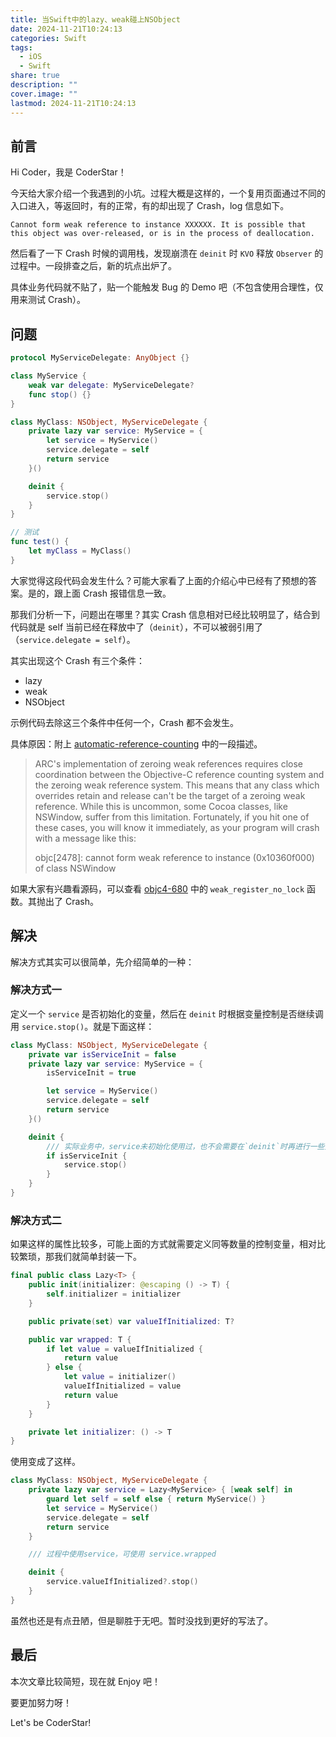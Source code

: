 ```yaml
---
title: 当Swift中的lazy、weak碰上NSObject
date: 2024-11-21T10:24:13
categories: Swift
tags:
  - iOS
  - Swift
share: true
description: ""
cover.image: ""
lastmod: 2024-11-21T10:24:13
---
```


## 前言

Hi Coder，我是 CoderStar！

今天给大家介绍一个我遇到的小坑。过程大概是这样的，一个复用页面通过不同的入口进入，等返回时，有的正常，有的却出现了 Crash，log 信息如下。

`Cannot form weak reference to instance XXXXXX. It is possible that this object was over-released, or is in the process of deallocation.`

然后看了一下 Crash 时候的调用栈，发现崩溃在 `deinit` 时 `KVO` 释放 `Observer` 的过程中。一段排查之后，新的坑点出炉了。

具体业务代码就不贴了，贴一个能触发 Bug 的 Demo 吧（不包含使用合理性，仅用来测试 Crash）。

## 问题

```swift
protocol MyServiceDelegate: AnyObject {}

class MyService {
    weak var delegate: MyServiceDelegate?
    func stop() {}
}

class MyClass: NSObject, MyServiceDelegate {
    private lazy var service: MyService = {
        let service = MyService()
        service.delegate = self
        return service
    }()

    deinit {
        service.stop()
    }
}

// 测试
func test() {
    let myClass = MyClass()
}
```

大家觉得这段代码会发生什么？可能大家看了上面的介绍心中已经有了预想的答案。是的，跟上面 Crash 报错信息一致。

那我们分析一下，问题出在哪里？其实 Crash 信息相对已经比较明显了，结合到代码就是 self 当前已经在释放中了（`deinit`），不可以被弱引用了（`service.delegate = self`）。

其实出现这个 Crash 有三个条件：

- lazy
- weak
- NSObject

示例代码去除这三个条件中任何一个，Crash 都不会发生。

具体原因：附上 [automatic-reference-counting](https://www.mikeash.com/pyblog/friday-qa-2011-09-30-automatic-reference-counting.html) 中的一段描述。

> ARC's implementation of zeroing weak references requires close coordination between the Objective-C reference counting system and the zeroing weak reference system. This means that any class which overrides retain and release can't be the target of a zeroing weak reference. While this is uncommon, some Cocoa classes, like NSWindow, suffer from this limitation. Fortunately, if you hit one of these cases, you will know it immediately, as your program will crash with a message like this:
>
> objc[2478]: cannot form weak reference to instance (0x10360f000) of class NSWindow

如果大家有兴趣看源码，可以查看 [objc4-680](https://opensource.apple.com/source/objc4/objc4-680/runtime/objc-weak.mm.auto.html) 中的 `weak_register_no_lock` 函数。其抛出了 Crash。

## 解决

解决方式其实可以很简单，先介绍简单的一种：

### 解决方式一

定义一个 `service` 是否初始化的变量，然后在 `deinit` 时根据变量控制是否继续调用 `service.stop()`。就是下面这样：

```swift
class MyClass: NSObject, MyServiceDelegate {
    private var isServiceInit = false
    private lazy var service: MyService = {
        isServiceInit = true

        let service = MyService()
        service.delegate = self
        return service
    }()

    deinit {
        /// 实际业务中，service未初始化使用过，也不会需要在`deinit`时再进行一些处理
        if isServiceInit {
            service.stop()
        }
    }
}
```

### 解决方式二

如果这样的属性比较多，可能上面的方式就需要定义同等数量的控制变量，相对比较繁琐，那我们就简单封装一下。

```swift
final public class Lazy<T> {
    public init(initializer: @escaping () -> T) {
        self.initializer = initializer
    }

    public private(set) var valueIfInitialized: T?

    public var wrapped: T {
        if let value = valueIfInitialized {
            return value
        } else {
            let value = initializer()
            valueIfInitialized = value
            return value
        }
    }

    private let initializer: () -> T
}
```

使用变成了这样。

```swift
class MyClass: NSObject, MyServiceDelegate {
    private lazy var service = Lazy<MyService> { [weak self] in
	    guard let self = self else { return MyService() }        
	    let service = MyService()
        service.delegate = self
        return service
    }

    /// 过程中使用service，可使用 service.wrapped

    deinit {
        service.valueIfInitialized?.stop()
    }
}
```

虽然也还是有点丑陋，但是聊胜于无吧。暂时没找到更好的写法了。

## 最后

本次文章比较简短，现在就 Enjoy 吧！

要更加努力呀！

Let's be CoderStar!
